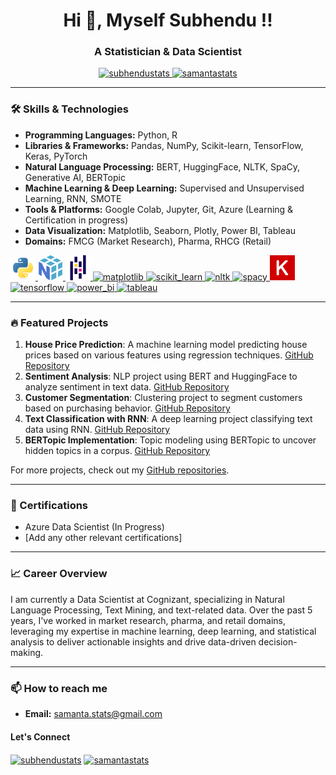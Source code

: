 <h1 align="center">Hi 👋, Myself Subhendu !!</h1>
<h3 align="center">A Statistician & Data Scientist</h3>

<p align="center">
  <a href="https://linkedin.com/in/subhendustats" target="blank">
    <img src="https://raw.githubusercontent.com/rahuldkjain/github-profile-readme-generator/master/src/images/icons/Social/linked-in-alt.svg" alt="subhendustats" height="30" width="40" />
  </a>
  <a href="https://kaggle.com/samantastats" target="blank">
    <img src="https://raw.githubusercontent.com/rahuldkjain/github-profile-readme-generator/master/src/images/icons/Social/kaggle.svg" alt="samantastats" height="30" width="40" />
  </a>
</p>

---

### 🛠️ Skills & Technologies
- **Programming Languages:** Python, R
- **Libraries & Frameworks:** Pandas, NumPy, Scikit-learn, TensorFlow, Keras, PyTorch
- **Natural Language Processing:** BERT, HuggingFace, NLTK, SpaCy, Generative AI, BERTopic
- **Machine Learning & Deep Learning:** Supervised and Unsupervised Learning, RNN, SMOTE
- **Tools & Platforms:** Google Colab, Jupyter, Git, Azure (Learning & Certification in progress)
- **Data Visualization:** Matplotlib, Seaborn, Plotly, Power BI, Tableau
- **Domains:** FMCG (Market Research), Pharma, RHCG (Retail)

<p align="left"> 
  <a href="https://www.python.org" target="_blank" rel="noreferrer"> 
    <img src="https://raw.githubusercontent.com/devicons/devicon/master/icons/python/python-original.svg" alt="python" width="40" height="40"/> 
  </a> 
  <a href="https://numpy.org/" target="_blank" rel="noreferrer"> 
    <img src="https://raw.githubusercontent.com/devicons/devicon/master/icons/numpy/numpy-original.svg" alt="numpy" width="40" height="40"/> 
  </a>
  <a href="https://pandas.pydata.org/" target="_blank" rel="noreferrer"> 
    <img src="https://raw.githubusercontent.com/devicons/devicon/2ae2a900d2f041da66e950e4d48052658d850630/icons/pandas/pandas-original.svg" alt="pandas" width="40" height="40"/> 
  </a> 
  <a href="https://matplotlib.org/" target="_blank" rel="noreferrer">
    <img src="https://upload.wikimedia.org/wikipedia/commons/8/84/Matplotlib_icon.svg" alt="matplotlib" width="40" height="40"/>
  </a>
  <a href="https://scikit-learn.org/" target="_blank" rel="noreferrer"> 
    <img src="https://upload.wikimedia.org/wikipedia/commons/0/05/Scikit_learn_logo_small.svg" alt="scikit_learn" width="40" height="40"/> 
  </a>
  <a href="https://www.nltk.org/" target="_blank" rel="noreferrer">
    <img src="https://upload.wikimedia.org/wikipedia/commons/8/8c/NLTK.png" alt="nltk" width="40" height="40"/>
  </a>
  <a href="https://spacy.io/" target="_blank" rel="noreferrer"> 
    <img src="https://raw.githubusercontent.com/devicons/devicon/master/icons/spacy/spacy-original.svg" alt="spacy" width="40" height="40"/> 
  </a>
  <a href="https://keras.io/" target="_blank" rel="noreferrer"> 
    <img src="https://raw.githubusercontent.com/devicons/devicon/master/icons/keras/keras-original.svg" alt="keras" width="40" height="40"/> 
  </a>
  <a href="https://www.tensorflow.org/" target="_blank" rel="noreferrer"> 
    <img src="https://www.vectorlogo.zone/logos/tensorflow/tensorflow-icon.svg" alt="tensorflow" width="40" height="40"/> 
  </a>
  <a href="https://powerbi.microsoft.com/" target="_blank" rel="noreferrer"> 
    <img src="https://www.vectorlogo.zone/logos/microsoft_powerbi/microsoft_powerbi-icon.svg" alt="power_bi" width="40" height="40"/> 
  </a>
  <a href="https://www.tableau.com/" target="_blank" rel="noreferrer"> 
    <img src="https://www.tableau.com/sites/default/files/pages/tableaulogo_highres.png" alt="tableau" width="40" height="40"/> 
  </a>
</p>

---

### 🔥 Featured Projects
1. **House Price Prediction**: A machine learning model predicting house prices based on various features using regression techniques. [GitHub Repository](#)
2. **Sentiment Analysis**: NLP project using BERT and HuggingFace to analyze sentiment in text data. [GitHub Repository](#)
3. **Customer Segmentation**: Clustering project to segment customers based on purchasing behavior. [GitHub Repository](#)
4. **Text Classification with RNN**: A deep learning project classifying text data using RNN. [GitHub Repository](#)
5. **BERTopic Implementation**: Topic modeling using BERTopic to uncover hidden topics in a corpus. [GitHub Repository](#)

For more projects, check out my [GitHub repositories](#).

---

### 📜 Certifications
- Azure Data Scientist (In Progress)
- [Add any other relevant certifications]

---

### 📈 Career Overview
I am currently a Data Scientist at Cognizant, specializing in Natural Language Processing, Text Mining, and text-related data. Over the past 5 years, I've worked in market research, pharma, and retail domains, leveraging my expertise in machine learning, deep learning, and statistical analysis to deliver actionable insights and drive data-driven decision-making.

---

### 📫 How to reach me
- **Email:** samanta.stats@gmail.com

#### Let's Connect
<p align="left">
  <a href="https://linkedin.com/in/subhendustats" target="blank"><img align="center" src="https://raw.githubusercontent.com/rahuldkjain/github-profile-readme-generator/master/src/images/icons/Social/linked-in-alt.svg" alt="subhendustats" height="30" width="40" /></a>
  <a href="https://kaggle.com/samantastats" target="blank"><img align="center" src="https://raw.githubusercontent.com/rahuldkjain/github-profile-readme-generator/master/src/images/icons/Social/kaggle.svg" alt="samantastats" height="30" width="40" /></a>
</p>
